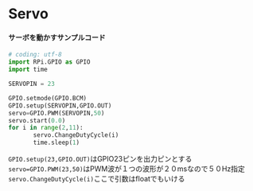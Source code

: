 # Servo

#### サーボを動かすサンプルコード

```python
# coding: utf-8
import RPi.GPIO as GPIO
import time

SERVOPIN = 23

GPIO.setmode(GPIO.BCM)
GPIO.setup(SERVOPIN,GPIO.OUT)
servo=GPIO.PWM(SERVOPIN,50)
servo.start(0.0)
for i in range(2,11):
       servo.ChangeDutyCycle(i)
       time.sleep(1)
```

`GPIO.setup(23,GPIO.OUT)`はGPIO23ピンを出力ピンとする  
`servo=GPIO.PWM(23,50)`はPWM波が１つの波形が２０msなので５０Hz指定  
`servo.ChangeDutyCycle(i)`ここで引数はfloatでもいける  
